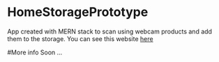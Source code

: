 # HomeStoragePrototype
App created with MERN stack to scan using webcam products and add them to the storage. You can see this website [here](https://homestorage.onrender.com/)

#More info Soon ...
